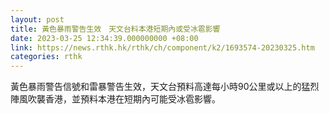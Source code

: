 ```yaml
---
layout: post
title: 黃色暴雨警告生效　天文台料本港短期內或受冰雹影響
date: 2023-03-25 12:34:39.000000000 +08:00
link: https://news.rthk.hk/rthk/ch/component/k2/1693574-20230325.htm
categories: rthk
---
```


黃色暴雨警告信號和雷暴警告生效，天文台預料高達每小時90公里或以上的猛烈陣風吹襲香港，並預料本港在短期內可能受冰雹影響。
